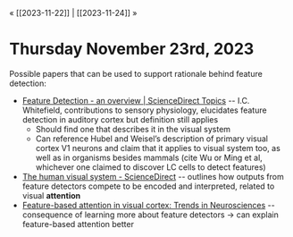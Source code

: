 « [[2023-11-22]] | [[2023-11-24]] » 
# Thursday November 23rd, 2023
Possible papers that can be used to support rationale behind feature detection:
- [Feature Detection - an overview | ScienceDirect Topics](https://www.sciencedirect.com/topics/veterinary-science-and-veterinary-medicine/feature-detection) -- I.C. Whitefield, contributions to sensory physiology, elucidates feature detection in auditory cortex but definition still applies
	- Should find one that describes it in the visual system
	- Can reference Hubel and Weisel’s description of primary visual cortex V1 neurons and claim that it applies to visual system too, as well as in organisms besides mammals (cite Wu or Ming et al, whichever one claimed to discover LC cells to detect features)
- [The human visual system - ScienceDirect](https://www.sciencedirect.com/science/article/pii/B9780128203538000116) -- outlines how outputs from feature detectors compete to be encoded and interpreted, related to visual **attention**
- [Feature-based attention in visual cortex: Trends in Neurosciences](https://www.cell.com/trends/neurosciences/fulltext/S0166-2236(06)00087-7) -- consequence of learning more about feature detectors → can explain feature-based attention better